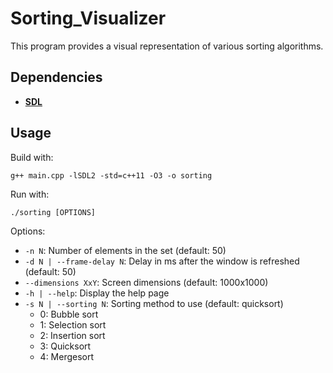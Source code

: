 # Sorting_Visualizer

This program provides a visual representation of various sorting algorithms.

## Dependencies
*	<a href="https://www.libsdl.org/download-2.0.php"><b>SDL</b></a>

## Usage
Build with:
```
g++ main.cpp -lSDL2 -std=c++11 -O3 -o sorting
```

Run with:
```
./sorting [OPTIONS]
```

Options:
*	```-n N```: Number of elements in the set (default: 50)
*	```-d N | --frame-delay N```: Delay in ms after the window is refreshed (default: 50)
*	```--dimensions XxY```: Screen dimensions (default: 1000x1000)
*	```-h | --help```: Display the help page
*	```-s N | --sorting N```: Sorting method to use (default: quicksort)
    - 0: Bubble sort
    - 1: Selection sort
    - 2: Insertion sort
    - 3: Quicksort
    - 4: Mergesort
